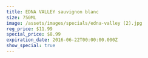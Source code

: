 ```yaml
---
title: EDNA VALLEY sauvignon blanc
size: 750ML
image: /assets/images/specials/edna-valley (2).jpg
reg_price: $11.99
special_price: $8.99
expiration_date: 2016-06-22T00:00:00.000Z
show_special: true
---
```



